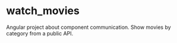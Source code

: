 # watch_movies
Angular project about component communication. Show movies by category from a public API.
